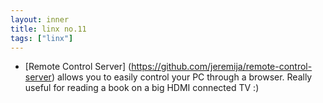 ```yaml
---
layout: inner
title: linx no.11
tags: ["linx"]
---
```

* [Remote Control Server] (https://github.com/jeremija/remote-control-server) allows you to easily
control your PC through a browser. Really useful for reading a book on a big HDMI connected TV :)
